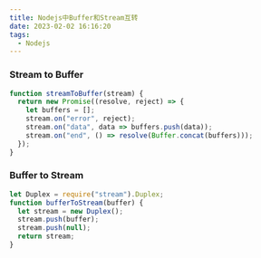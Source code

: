```yaml
---
title: Nodejs中Buffer和Stream互转
date: 2023-02-02 16:16:20
tags:
  - Nodejs
---
```


### Stream to Buffer

```javascript
function streamToBuffer(stream) {
  return new Promise((resolve, reject) => {
    let buffers = [];
    stream.on("error", reject);
    stream.on("data", data => buffers.push(data));
    stream.on("end", () => resolve(Buffer.concat(buffers)));
  });
}
```

### Buffer to Stream

```javascript
let Duplex = require("stream").Duplex;
function bufferToStream(buffer) {
  let stream = new Duplex();
  stream.push(buffer);
  stream.push(null);
  return stream;
}
```
